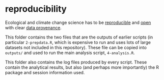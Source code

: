 # reproducibility

Ecological and climate change science has to be [reproducible](http://dx.doi.org/10.1111/j.1365-2486.2012.02693.x) and [open](http://dx.doi.org/10.1126/science.1197962) with clear [data provenance](http://dx.doi.org/10.1038/sdata.2017.114).




This folder contains the two files that are the outputs of earlier scripts (in particular `2-prepdata.R`, which is expensive to run and uses lots of large datasets not included in this repository). These file can be copied into `outputs/` and used to run the main analysis script, `4-analysis.R`.

This folder also contains the log files produced by every script. These contain the analytical results, but also (and perhaps more importantly) the R package and session information used.
